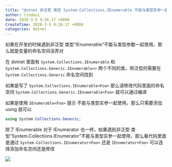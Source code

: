 ```yaml
---
title: "dotnet 非泛型 类型 System.Collections.IEnumerable 不能与类型实参一起使用"
author: lindexi
date: 2020-3-5 9:26:17 +0800
CreateTime: 2020-3-5 9:26:17 +0800
categories: dotnet
---
```


如果在开发的时候遇到非泛型 类型“IEnumerable”不能与类型参数一起使用，那么就是变量的命名空间没弄对

<!--more-->



在 dotnet 里面有 `System.Collections.IEnumerable` 和 `System.Collections.Generic.IEnumerable<>` 两个不同的类，带泛型的需要在 `System.Collections.Generic` 命名空间找到

如果是写了 `System.Collections.IEnumerable<Foo>` 那么请修改代码里面的命名空间 `System.Collections.Generic.IEnumerable<Foo>` 就可以通过编译

如果是使用 `IEnumerable<Foo>` 提示 不能与类型实参一起使用，那么只需要添加 using 就可以

```csharp
using System.Collections.Generic;
```

除了 IEnumerable 对于 IEnumerator 也一样，如果遇到非泛型 类型“System.Collections.IEnumerator”不能与类型实参一起使用，那么看代码里面是通过 `System.Collections.IEnumerator<Foo>` 还是 `IEnumerator<Foo>` 可以选择添加命名空间还是修改

![](https://i.loli.net/2019/04/14/5cb29f897d199.jpg)

